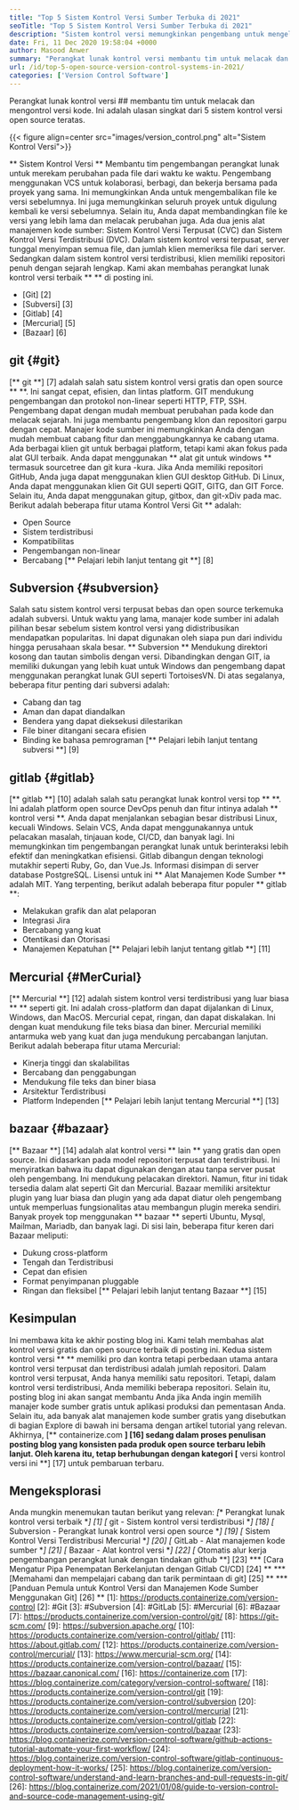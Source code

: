 ```yaml
---
title: "Top 5 Sistem Kontrol Versi Sumber Terbuka di 2021" 
seoTitle: "Top 5 Sistem Kontrol Versi Sumber Terbuka di 2021" 
description: "Sistem kontrol versi memungkinkan pengembang untuk mengelola perubahan pada kode dari waktu ke waktu. Kontrol versi open source hadir dalam model terdistribusi dan server klien." 
date: Fri, 11 Dec 2020 19:58:04 +0000
author: Masood Anwer
summary: "Perangkat lunak kontrol versi membantu tim untuk melacak dan mengontrol versi kode. Ini adalah ulasan singkat dari 5 sistem kontrol versi open source teratas." 
url: /id/top-5-open-source-version-control-systems-in-2021/
categories: ['Version Control Software']
---
```


Perangkat lunak kontrol versi ## membantu tim untuk melacak dan mengontrol versi kode. Ini adalah ulasan singkat dari 5 sistem kontrol versi open source teratas.

{{< figure align=center src="images/version_control.png" alt="Sistem Kontrol Versi">}}

** Sistem Kontrol Versi ** Membantu tim pengembangan perangkat lunak untuk merekam perubahan pada file dari waktu ke waktu. Pengembang menggunakan VCS untuk kolaborasi, berbagi, dan bekerja bersama pada proyek yang sama. Ini memungkinkan Anda untuk mengembalikan file ke versi sebelumnya. Ini juga memungkinkan seluruh proyek untuk digulung kembali ke versi sebelumnya. Selain itu, Anda dapat membandingkan file ke versi yang lebih lama dan melacak perubahan juga.
Ada dua jenis alat manajemen kode sumber: Sistem Kontrol Versi Terpusat (CVC) dan Sistem Kontrol Versi Terdistribusi (DVC). Dalam sistem kontrol versi terpusat, server tunggal menyimpan semua file, dan jumlah klien memeriksa file dari server. Sedangkan dalam sistem kontrol versi terdistribusi, klien memiliki repositori penuh dengan sejarah lengkap.
Kami akan membahas perangkat lunak kontrol versi terbaik ** ** di posting ini.
  * [Git] [2]
  * [Subversi] [3]
  * [Gitlab] [4]
  * [Mercurial] [5]
  * [Bazaar] [6]

## git {#git}
[** git **] [7] adalah salah satu sistem kontrol versi gratis dan open source ** **. Ini sangat cepat, efisien, dan lintas platform. GIT mendukung pengembangan dan protokol non-linear seperti HTTP, FTP, SSH. Pengembang dapat dengan mudah membuat perubahan pada kode dan melacak sejarah. Ini juga membantu pengembang klon dan repositori garpu dengan cepat. Manajer kode sumber ini memungkinkan Anda dengan mudah membuat cabang fitur dan menggabungkannya ke cabang utama. Ada berbagai klien git untuk berbagai platform, tetapi kami akan fokus pada alat GUI terbaik. Anda dapat menggunakan ** alat git untuk windows ** termasuk sourcetree dan git kura -kura. Jika Anda memiliki repositori GitHub, Anda juga dapat menggunakan klien GUI desktop GitHub. Di Linux, Anda dapat menggunakan klien Git GUI seperti QGIT, GITG, dan GIT Force. Selain itu, Anda dapat menggunakan gitup, gitbox, dan git-xDiv pada mac.
Berikut adalah beberapa fitur utama Kontrol Versi Git ** adalah:
  * Open Source
  * Sistem terdistribusi
  * Kompatibilitas
  * Pengembangan non-linear
  * Bercabang
[** Pelajari lebih lanjut tentang git **] [8]

## Subversion {#subversion}
Salah satu sistem kontrol versi terpusat bebas dan open source terkemuka adalah subversi. Untuk waktu yang lama, manajer kode sumber ini adalah pilihan besar sebelum sistem kontrol versi yang didistribusikan mendapatkan popularitas. Ini dapat digunakan oleh siapa pun dari individu hingga perusahaan skala besar. ** Subversion ** Mendukung direktori kosong dan tautan simbolis dengan versi. Dibandingkan dengan GIT, ia memiliki dukungan yang lebih kuat untuk Windows dan pengembang dapat menggunakan perangkat lunak GUI seperti TortoisesVN.
Di atas segalanya, beberapa fitur penting dari subversi adalah:
  * Cabang dan tag
  * Aman dan dapat diandalkan
  * Bendera yang dapat dieksekusi dilestarikan
  * File biner ditangani secara efisien
  * Binding ke bahasa pemrograman
[** Pelajari lebih lanjut tentang subversi **] [9]

## gitlab {#gitlab}
[** gitlab **] [10] adalah salah satu perangkat lunak kontrol versi top ** **. Ini adalah platform open source DevOps penuh dan fitur intinya adalah ** kontrol versi **. Anda dapat menjalankan sebagian besar distribusi Linux, kecuali Windows. Selain VCS, Anda dapat menggunakannya untuk pelacakan masalah, tinjauan kode, CI/CD, dan banyak lagi. Ini memungkinkan tim pengembangan perangkat lunak untuk berinteraksi lebih efektif dan meningkatkan efisiensi. Gitlab dibangun dengan teknologi mutakhir seperti Ruby, Go, dan Vue.Js. Informasi disimpan di server database PostgreSQL. Lisensi untuk ini ** Alat Manajemen Kode Sumber ** adalah MIT.
Yang terpenting, berikut adalah beberapa fitur populer ** gitlab **:
  * Melakukan grafik dan alat pelaporan
  * Integrasi Jira
  * Bercabang yang kuat
  * Otentikasi dan Otorisasi
  * Manajemen Kepatuhan
[** Pelajari lebih lanjut tentang gitlab **] [11]

## Mercurial {#MerCurial}
[** Mercurial **] [12] adalah sistem kontrol versi terdistribusi yang luar biasa ** ** seperti git. Ini adalah cross-platform dan dapat dijalankan di Linux, Windows, dan MacOS. Mercurial cepat, ringan, dan dapat diskalakan. Ini dengan kuat mendukung file teks biasa dan biner. Mercurial memiliki antarmuka web yang kuat dan juga mendukung percabangan lanjutan.
Berikut adalah beberapa fitur utama Mercurial:
  * Kinerja tinggi dan skalabilitas
  * Bercabang dan penggabungan
  * Mendukung file teks dan biner biasa
  * Arsitektur Terdistribusi
  * Platform Independen
[** Pelajari lebih lanjut tentang Mercurial **] [13]

## bazaar {#bazaar}
[** Bazaar **] [14] adalah alat kontrol versi ** lain ** yang gratis dan open source. Ini didasarkan pada model repositori terpusat dan terdistribusi. Ini menyiratkan bahwa itu dapat digunakan dengan atau tanpa server pusat oleh pengembang. Ini mendukung pelacakan direktori. Namun, fitur ini tidak tersedia dalam alat seperti Git dan Mercurial. Bazaar memiliki arsitektur plugin yang luar biasa dan plugin yang ada dapat diatur oleh pengembang untuk memperluas fungsionalitas atau membangun plugin mereka sendiri. Banyak proyek top menggunakan ** bazaar ** seperti Ubuntu, Mysql, Mailman, Mariadb, dan banyak lagi.
Di sisi lain, beberapa fitur keren dari Bazaar meliputi:
  * Dukung cross-platform
  * Tengah dan Terdistribusi
  * Cepat dan efisien
  * Format penyimpanan pluggable
  * Ringan dan fleksibel
[** Pelajari lebih lanjut tentang Bazaar **] [15]

## Kesimpulan
Ini membawa kita ke akhir posting blog ini. Kami telah membahas alat kontrol versi gratis dan open source terbaik di posting ini. Kedua sistem kontrol versi ** ** memiliki pro dan kontra tetapi perbedaan utama antara kontrol versi terpusat dan terdistribusi adalah jumlah repositori. Dalam kontrol versi terpusat, Anda hanya memiliki satu repositori. Tetapi, dalam kontrol versi terdistribusi, Anda memiliki beberapa repositori. Selain itu, posting blog ini akan sangat membantu Anda jika Anda ingin memilih manajer kode sumber gratis untuk aplikasi produksi dan pementasan Anda. Selain itu, ada banyak alat manajemen kode sumber gratis yang disebutkan di bagian Explore di bawah ini bersama dengan artikel tutorial yang relevan.
Akhirnya, [** containerize.com **] [16] sedang dalam proses penulisan posting blog yang konsisten pada produk open source terbaru lebih lanjut. Oleh karena itu, tetap berhubungan dengan kategori [** versi kontrol versi ini **] [17] untuk pembaruan terbaru.

## Mengeksplorasi
Anda mungkin menemukan tautan berikut yang relevan:
  *[** Perangkat lunak kontrol versi terbaik **] [1]
  *[** git - Sistem kontrol versi terdistribusi **] [18]
  *[** Subversion - Perangkat lunak kontrol versi open source **] [19]
  *[** Sistem Kontrol Versi Terdistribusi Mercurial **] [20]
  *[** GitLab - Alat manajemen kode sumber **] [21]
  *[** Bazaar - Alat kontrol versi **] [22]
  *[** Otomatis alur kerja pengembangan perangkat lunak dengan tindakan github **] [23]
  *** [Cara Mengatur Pipa Penempatan Berkelanjutan dengan Gitlab CI/CD] [24] **
  *** [Memahami dan mempelajari cabang dan tarik permintaan di git] [25] **
  *** [Panduan Pemula untuk Kontrol Versi dan Manajemen Kode Sumber Menggunakan Git] [26] **
[1]: https://products.containerize.com/version-control
[2]: #Git
[3]: #Subversion
[4]: #GitLab
[5]: #Mercurial
[6]: #Bazaar
[7]: https://products.containerize.com/version-control/git/
[8]: https://git-scm.com/
[9]: https://subversion.apache.org/
[10]: https://products.containerize.com/version-control/gitlab/
[11]: https://about.gitlab.com/
[12]: https://products.containerize.com/version-control/mercurial/
[13]: https://www.mercurial-scm.org/
[14]: https://products.containerize.com/version-control/bazaar/
[15]: https://bazaar.canonical.com/
[16]: https://containerize.com
[17]: https://blog.containerize.com/category/version-control-software/
[18]: https://products.containerize.com/version-control/git
[19]: https://products.containerize.com/version-control/subversion
[20]: https://products.containerize.com/version-control/mercurial
[21]: https://products.containerize.com/version-control/gitlab
[22]: https://products.containerize.com/version-control/bazaar
[23]: https://blog.containerize.com/version-control-software/github-actions-tutorial-automate-your-first-workflow/
[24]: https://blog.containerize.com/version-control-software/gitlab-continuous-deployment-how-it-works/
[25]: https://blog.containerize.com/version-control-software/understand-and-learn-branches-and-pull-requests-in-git/
[26]: https://blog.containerize.com/2021/01/08/guide-to-version-control-and-source-code-management-using-git/
